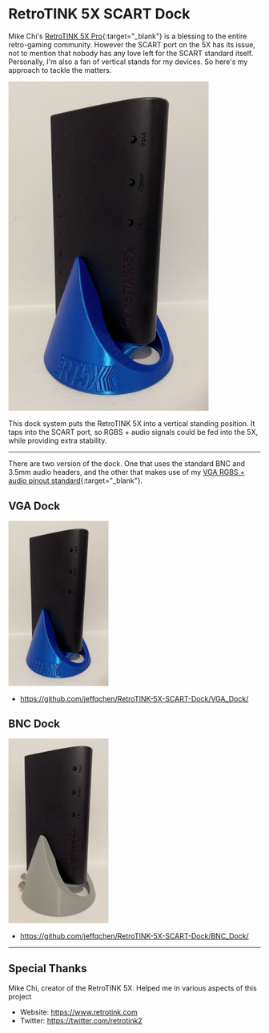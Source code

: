 # RetroTINK 5X SCART Dock

Mike Chi's [RetroTINK 5X Pro](https://www.retrotink.com/product-page/5x-pro){:target="_blank"} is a blessing to the entire retro-gaming community. However the SCART port on the 5X has its issue, not to mention that nobody has any love left for the SCART standard itself. Personally, I'm also a fan of vertical stands for my devices. So here's my approach to tackle the matters.

<img src="./VGA_Dock/Pics/01.jpg" width="400px" />

This dock system puts the RetroTINK 5X into a vertical standing position. It taps into the SCART port, so RGBS + audio signals could be fed into the 5X, while providing extra stability.

------------

There are two version of the dock. One that uses the standard BNC and 3.5mm audio headers, and the other that makes use of my [VGA RGBS + audio pinout standard](https://github.com/jeffqchen/Console-VGA-Dongle-Series){:target="_blank"}.

## VGA Dock

<img src="./VGA_Dock/Pics/01.jpg" width="200px" />

- https://github.com/jeffqchen/RetroTINK-5X-SCART-Dock/VGA_Dock/

## BNC Dock

<img src="./BNC_Dock/Pics/01.jpg" width="200px" />

- https://github.com/jeffqchen/RetroTINK-5X-SCART-Dock/BNC_Dock/

------------

## Special Thanks

Mike Chi, creator of the RetroTINK 5X. Helped me in various aspects of this project
- Website: https://www.retrotink.com
- Twitter: https://twitter.com/retrotink2
